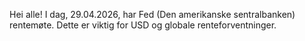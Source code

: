 Hei alle! I dag, 29.04.2026, har Fed (Den amerikanske sentralbanken) rentemøte. Dette er viktig for USD og globale renteforventninger.
